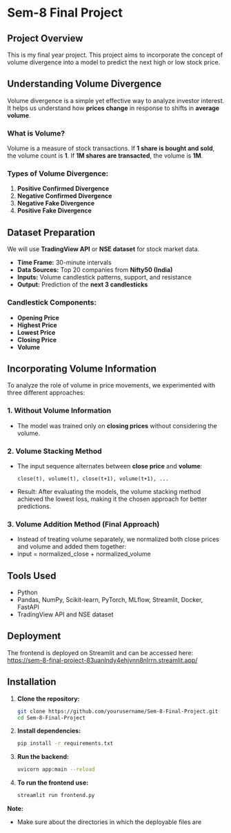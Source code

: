 # Sem-8 Final Project  

## Project Overview  
This is my final year project. This project aims to incorporate the concept of volume divergence into a model to predict the next high or low stock price.  

## Understanding Volume Divergence  
Volume divergence is a simple yet effective way to analyze investor interest. It helps us understand how **prices change** in response to shifts in **average volume**.  

### What is Volume?  
Volume is a measure of stock transactions. If **1 share is bought and sold**, the volume count is **1**. If **1M shares are transacted**, the volume is **1M**.  

### Types of Volume Divergence:  
1. **Positive Confirmed Divergence**  
2. **Negative Confirmed Divergence**  
3. **Negative Fake Divergence**  
4. **Positive Fake Divergence**  

## Dataset Preparation  
We will use **TradingView API** or **NSE dataset** for stock market data.  
- **Time Frame:** 30-minute intervals  
- **Data Sources:** Top 20 companies from **Nifty50 (India)**  
- **Inputs:** Volume candlestick patterns, support, and resistance  
- **Output:** Prediction of the **next 3 candlesticks**  

### Candlestick Components:  
- **Opening Price**  
- **Highest Price**  
- **Lowest Price**  
- **Closing Price**  
- **Volume**  

## Incorporating Volume Information  
To analyze the role of volume in price movements, we experimented with three different approaches:  

### 1. **Without Volume Information**  
- The model was trained only on **closing prices** without considering the volume.  

### 2. **Volume Stacking Method**  
- The input sequence alternates between **close price** and **volume**:  
  ```plaintext
  close(t), volume(t), close(t+1), volume(t+1), ...
- Result: After evaluating the models, the volume stacking method achieved the lowest loss, making it the chosen approach for better predictions.
### 3. **Volume Addition Method (Final Approach)**
- Instead of treating volume separately, we normalized both close prices and volume and added them together:
- input = normalized_close + normalized_volume

## Tools Used
- Python
- Pandas, NumPy, Scikit-learn, PyTorch, MLflow, Streamlit, Docker, FastAPI
- TradingView API and NSE dataset

## Deployment
The frontend is deployed on Streamlit and can be accessed here:
https://sem-8-final-project-83uanlndy4ehjvnn8nlrrn.streamlit.app/

## Installation

1. **Clone the repository:**

   ```bash
   git clone https://github.com/yourusername/Sem-8-Final-Project.git
   cd Sem-8-Final-Project
2. **Install dependencies:**
   ```bash
   pip install -r requirements.txt
3. **Run the backend:**
   ```bash
   uvicorn app:main --reload
4. **To run the frontend use:**
   ```bash
   streamlit run frontend.py

**Note:**
- Make sure about the directories in which the deployable files are

